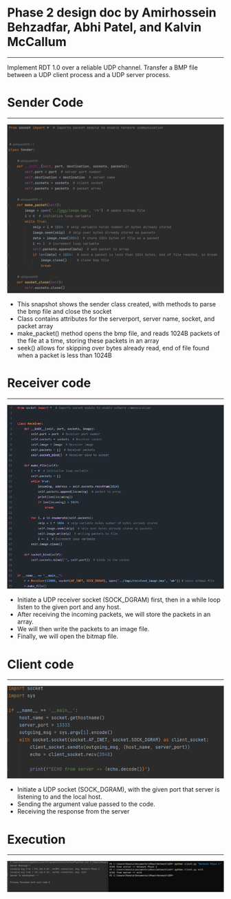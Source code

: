 # Phase 2 design doc by Amirhossein Behzadfar, Abhi Patel, and Kalvin McCallum
___
Implement RDT 1.0 over a reliable UDP channel. Transfer a BMP file between a UDP client process and a UDP server process. 

# Sender Code
___
![Alt text](imgs/senderclass_snap.JPG?raw=true "Optional Title")
* This snapshot shows the sender class created, with methods to parse the bmp file and close the socket
* Class contains attributes for the serverport, server name, socket, and packet array
* make_packet() method opens the bmp file, and reads 1024B packets of the file at a time, storing these packets in an array
* seek() allows for skipping over bytes already read, end of file found when a packet is less than 1024B





# Receiver code
___
![Alt text](imgs/Receiver_Phase2.png?raw=true "Optional Title")
* Initiate a UDP receiver socket (SOCK_DGRAM) first, then in a while loop listen to the given port and any host.
* After receiving the incoming packets, we will store the packets in an array. 
* We will then write the packets to an image file.
* Finally, we will open the bitmap file.

# Client code
___
![Alt text](imgs/client_snap.png?raw=true "Optional Title")
* Initiate a UDP socket (SOCK_DGRAM), with the given port that server is listening to and the local host.
* Sending the argument value passed to the code. 
* Receiving the response from the server

# Execution
___
![Alt text](imgs/phase_1.png?raw=true "Optional Title")
